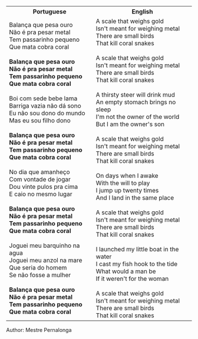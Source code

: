 <table class="capoeira-table">
    <tr class="header-row">
        <th>Portuguese</th>
        <th>English</th>
    </tr>
    <tr>
        <td>Balança que pesa ouro<br>Não é pra pesar metal<br>Tem passarinho pequeno<br>Que mata cobra coral<br><br><strong>Balança que pesa ouro<br>Não é pra pesar metal<br>Tem passarinho pequeno<br>Que mata cobra coral</strong><br><br>Boi com sede bebe lama<br>Barriga vazia não dá sono<br>Eu não sou dono do mundo<br>Mas eu sou filho dono<br><br><strong>Balança que pesa ouro<br>Não é pra pesar metal<br>Tem passarinho pequeno<br>Que mata cobra coral</strong><br><br>No dia que amanheço<br>Com vontade de jogar<br>Dou vinte pulos pra cima<br>E caio no mesmo lugar<br><strong><br>Balança que pesa ouro<br>Não é pra pesar metal<br>Tem passarinho pequeno<br>Que mata cobra coral</strong><br><br>Joguei meu barquinho na agua<br>Joguei meu anzol na mare<br>Que seria do homem<br>Se não fosse a mulher<br><br><strong>Balança que pesa ouro<br>Não é pra pesar metal<br>Tem passarinho pequeno<br>Que mata cobra coral</strong></td>
        <td>A scale that weighs gold<br>Isn't meant for weighing metal<br>There are small birds<br>That kill coral snakes<br><br>A scale that weighs gold<br>Isn't meant for weighing metal<br>There are small birds<br>That kill coral snakes<br><br>A thirsty steer will drink mud<br>An empty stomach brings no sleep<br>I'm not the owner of the world<br>But I am the owner's son<br><br>A scale that weighs gold<br>Isn't meant for weighing metal<br>There are small birds<br>That kill coral snakes<br><br>On days when I awake<br>With the will to play<br>I jump up twenty times<br>And I land in the same place<br><br>A scale that weighs gold<br>Isn't meant for weighing metal<br>There are small birds<br>That kill coral snakes<br><br>I launched my little boat in the water<br>I cast my fish hook to the tide<br>What would a man be<br>If it weren't for the woman<br><br>A scale that weighs gold<br>Isn't meant for weighing metal<br>There are small birds<br>That kill coral snakes</td>
    </tr>
</table>

<figcaption>
Author: Mestre Pernalonga
</figcaption>